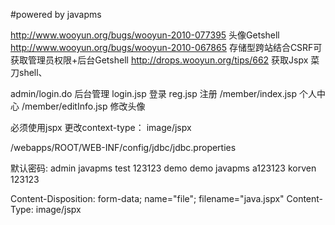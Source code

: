 #powered by javapms

http://www.wooyun.org/bugs/wooyun-2010-077395  头像Getshell
http://www.wooyun.org/bugs/wooyun-2010-067865 存储型跨站结合CSRF可获取管理员权限+后台Getshell
http://drops.wooyun.org/tips/662  获取Jspx 菜刀shell、

admin/login.do 后台管理
login.jsp      登录
reg.jsp        注册
/member/index.jsp  个人中心
/member/editInfo.jsp 修改头像

必须使用jspx
更改context-type： image/jspx

/webapps/ROOT/WEB-INF/config/jdbc/jdbc.properties

默认密码: admin javapms
	  test 123123
	  demo demo
	  javapms a123123
	  korven  123123

Content-Disposition: form-data; name="file"; filename="java.jspx"
Content-Type: image/jspx

